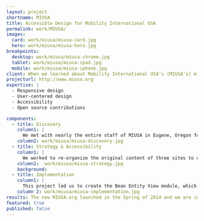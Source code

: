 ```yaml
---
layout: project
shortname: MIUSA
title: Accessible Design for Mobility International USA
permalink: work/MIUSA/
images:
  card: work/miusa/miusa-card.jpg
  hero: work/miusa/miusa-hero.jpg
breakpoints:
  desktop: work/miusa/miusa-chrome.jpg
  tablet: work/miusa/miusa-ipad.jpg
  mobile: work/miusa/miusa-iphone.jpg
client: When we learned about Mobility International USA’s (MIUSA’s) mission, we were eager to get involved. MIUSA works to provide disabled youth with resources and connections for traveling abroad. We built a site that served the needs of their constituency while also alleviating the backend issues that their web team faced in one of the most accessibility-focused projects we’ve undertaken.
projecturl: http://www.miusa.org
expertise: |
  - Responsive design
  - User-centered design
  - Accessibility
  - Open source contributions

components:
  - title: Discovery
    column1: |
      We met with nearly the entire staff of MIUSA in Eugene, Oregon for discovery. It was clear to see early on in the process that site visitor accessibility was paramount to the project, and we needed to ensure that the content was digestible for vision impaired visitors. 
    column2: work/miusa/miusa-discovery.jpg
  - title: Strategy & Accessibility
    column1: |
      We worked to re-organize the original content of three sites to create one  site, which hosted the massive resource library powered by Apache Solr for a smooth search experience. We used Wave, a Firefox tool, to evaluate each page’s overall accessibility. We invested a lot of time in making sure MIUSA’s resource library worked with screen readers. MIUSA’s accessibility consultant advised us on which contrasting colors would provide the best visibility for visually impaired visitors. Those colors were incorporated into the overall design.
    column2:  work/miusa/miusa-strategy.jpg
    background:
  - title: Implementation
    column1: |
      This project led us to create the Bean Entity View module, which allowed us to place portions of content in different regions on the site. The site’s content is compatible with screen readers and the contrasting color palette we used made the site easily viewable by visitors with impaired vision. To top it off, all of MIUSA’s resources were compiled into a single library housed in one site instead of three.
    column 2: work/miusa/miusa-implementation.jpg
results: The new MIUSA.org launched in the Spring of 2014 and we are in the process of measuring its success.
featured: true
published: false
---
```



